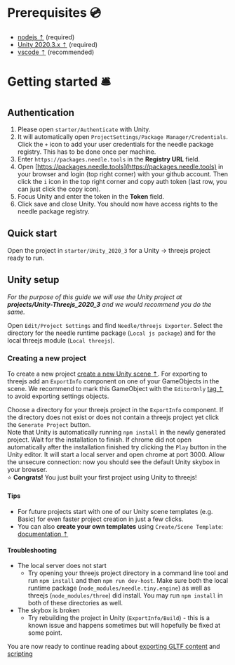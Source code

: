 # Prerequisites 💿
- [nodejs ⇡](https://nodejs.org/en/) (required)
- [Unity 2020.3.x ⇡](https://unity3d.com/get-unity/download) (required)
- [vscode ⇡](https://code.visualstudio.com/) (recommended)

# Getting started 🛎

## Authentication
1) Please open ``starter/Authenticate`` with Unity.
2) It will automatically open ``ProjectSettings/Package Manager/Credentials``. Click the ``+`` icon to add your user credentials for the needle package registry. This has to be done once per machine.
3) Enter ``https://packages.needle.tools`` in the **Registry URL** field.
4) Open [https://packages.needle.tools](https://packages.needle.tools) in your browser and login (top right corner) with your github account. Then click the ``i`` icon in the top right corner and copy auth token (last row, you can just click the copy icon).
5) Focus Unity and enter the token in the **Token** field.
6) Click save and close Unity. You should now have access rights to the needle package registry.

## Quick start
Open the project in ``starter/Unity_2020_3`` for a Unity → threejs project ready to run.

## Unity setup

*For the purpose of this guide we will use the Unity project at **projects/Unity-Threejs_2020_3** and we would recommend you do the same.*

Open ``Edit/Project Settings`` and find ``Needle/threejs Exporter``. Select the directory for the needle runtime package (``Local js package``) and for the local threejs module (``Local threejs``). 

### Creating a new project
To create a new project [create a new Unity scene ⇡](https://docs.unity3d.com/Manual/CreatingScenes.html). For exporting to threejs add an ``ExportInfo`` component on one of your GameObjects in the scene. We recommend to mark this GameObject with the ``EditorOnly`` [tag ⇡](https://docs.unity3d.com/Manual/Tags.html) to avoid exporting settings objects.

Choose a directory for your threejs project in the ``ExportInfo`` component. If the directory does not exist or does not contain a threejs project yet click the ``Generate Project`` button.   
Note that Unity is automatically running ``npm install`` in the newly generated project. Wait for the installation to finish. If chrome did not open automatically after the installation finished try clicking the ``Play`` button in the Unity editor. It will start a local server and open chrome at port 3000. Allow the unsecure connection: now you should see the default Unity skybox in your browser.  
⭐ **Congrats!** You just built your first project using Unity to threejs!


#### **Tips**
- For future projects start with one of our Unity scene templates (e.g. Basic) for even faster project creation in just a few clicks.
- You can also **create your own templates** using ``Create/Scene Template``: [documentation ⇡](https://docs.unity3d.com/Manual/scene-templates.html)

#### **Troubleshooting**
- The local server does not start
    - Try opening your threejs project directory in a command line tool and run ``npm install`` and then ``npm run dev-host``. Make sure both the local runtime package (``node_modules/needle.tiny.engine``) as well as threejs (``node_modules/three``) did install. You may run ``npm install`` in both of these directories as well.
- The skybox is broken
    - Try rebuilding the project in Unity (``ExportInfo/Build``) - this is a known issue and happens sometimes but will hopefully be fixed at some point.


You are now ready to continue reading about [exporting GLTF content](./export.md) and [scripting](./scripting.md)